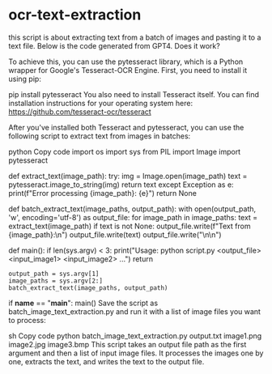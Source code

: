 # ocr-text-extraction

this script is about extracting text from a batch of images and pasting it to a text file. Below is the code generated from GPT4. Does it work?

To achieve this, you can use the pytesseract library, which is a Python wrapper for Google's Tesseract-OCR Engine. First, you need to install it using pip:


pip install pytesseract
You also need to install Tesseract itself. You can find installation instructions for your operating system here: https://github.com/tesseract-ocr/tesseract

After you've installed both Tesseract and pytesseract, you can use the following script to extract text from images in batches:

python
Copy code
import os
import sys
from PIL import Image
import pytesseract

def extract_text(image_path):
    try:
        img = Image.open(image_path)
        text = pytesseract.image_to_string(img)
        return text
    except Exception as e:
        print(f"Error processing {image_path}: {e}")
        return None

def batch_extract_text(image_paths, output_path):
    with open(output_path, 'w', encoding='utf-8') as output_file:
        for image_path in image_paths:
            text = extract_text(image_path)
            if text is not None:
                output_file.write(f"Text from {image_path}:\n")
                output_file.write(text)
                output_file.write("\n\n")

def main():
    if len(sys.argv) < 3:
        print("Usage: python script.py <output_file> <input_image1> <input_image2> ...")
        return

    output_path = sys.argv[1]
    image_paths = sys.argv[2:]
    batch_extract_text(image_paths, output_path)

if __name__ == "__main__":
    main()
Save the script as batch_image_text_extraction.py and run it with a list of image files you want to process:

sh
Copy code
python batch_image_text_extraction.py output.txt image1.png image2.jpg image3.bmp
This script takes an output file path as the first argument and then a list of input image files. It processes the images one by one, extracts the text, and writes the text to the output file.
